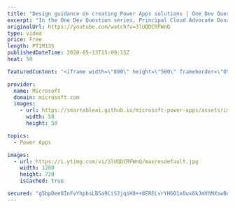 ```yaml
---
title: "Design guidance on creating Power Apps solutions | One Dev Question: Dona Sarkar"
excerpt: "In the One Dev Question series, Principal Cloud Advocate Dona Sarkar gives some advice on creating Power App solutions.   For more information, visit: https://docs.microsoft.com/powerapps/maker/canvas-apps/get-started-test-drive/?WT.mc_id=onedevquestion-c9-donasa   Try Azure for free: https://aka.ms/TryAzure7"
originalUrl: https://youtube.com/watch?v=3lUQDCRFWnQ
type: video
price: Free
length: PT1M13S
publishedDateTime: 2020-05-13T15:09:15Z
heat: 50

featuredContent: "<iframe width=\"800\" height=\"500\" frameborder=\"0\" src=\"https://www.youtube.com/embed/3lUQDCRFWnQ\" allow=\"accelerometer; autoplay; encrypted-media; gyroscope; picture-in-picture\" allowfullscreen></iframe>"

provider:
  name: Microsoft
  domain: microsoft.com
  images:
    - url: https://smartableai.github.io/microsoft-power-apps/assets/images/organizations/microsoft.com-50x50.jpg
      width: 50
      height: 50

topics:
  - Power Apps

images:
  - url: https://i.ytimg.com/vi/3lUQDCRFWnQ/maxresdefault.jpg
    width: 1280
    height: 720
    isCached: true

secured: "g5bpDee8InFvYhpbsLBSa9CiSJjqsH8++8ERELvrYHGO1xOux6kJmVhMXswBqyGQzGJxLZhUjzf1D+2D4KAjeo+gp/4itAozC5OyyRDwkif+mhovc6FJZkaR0Yl7YjTocbwH84YAhurEmUQc3zPh+FdOE2fNDkGCHzxr74KTZoj2tfGM6RIt2xqe9wetWEIQZX4peaS1S3QXKN++muIbdQQcV2ebg2GKdCdjYLW832szA8XUBgXMmNOOnDKpjYsSm7znZZgYephTWLwhi1ZegTKBrJNcQfMIGXO+tuYh3NTKflJyJcNUDsrCNNxtG09qxw0bsxxm9KlECZBcJzqkNGi2zc3lZrxLdwJwyENLtWLlsdHEvLdKrJvafLdSyQC61WyCdNta8nB4XLYAbB9cpw6xyPkTNREI+YCCs+VrBlQ=;0bwoAcqmn8di73TjqpcAfA=="
---
```


